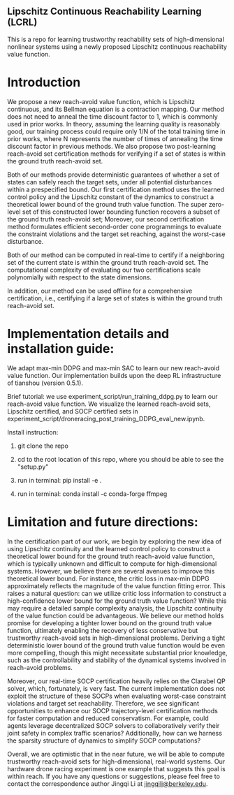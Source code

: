 ## Lipschitz Continuous Reachability Learning (LCRL)

This is a repo for learning trustworthy reachability sets of high-dimensional nonlinear systems using a newly proposed Lipschitz continuous reachability value function. 


# Introduction

We propose a new reach-avoid value function, which is Lipschitz continuous, and its Bellman equation is a contraction mapping. Our method does not need to anneal the time discount factor to 1, which is commonly used in prior works. In theory, assuming the learning quality is reasonably good, our training process could require only 1/N of the total training time in prior works, where N represents the number of times of annealing the time discount factor in previous methods.  We also propose two post-learning reach-avoid set certification methods for verifying if a set of states is within the ground truth reach-avoid set.


Both of our methods provide deterministic guarantees of whether a set of states can safely reach the target sets, under all potential disturbances within a prespecified bound. Our first certification method uses the learned control policy and the Lipschitz constant of the dynamics to construct a theoretical lower bound of the ground truth value function. The super zero-level set of this constructed lower bounding function recovers a subset of the ground truth reach-avoid set; Moreover, our second certification method formulates efficient second-order cone programmings to evaluate the constraint violations and the target set reaching, against the worst-case disturbance. 

Both of our method can be computed in real-time to certify if a neighboring set of the current state is within the ground truth reach-avoid set. The computational complexity of evaluating our two certifications scale polynomially with respect to the state dimensions.

In addition, our method can be used offline for a comprehensive certification, i.e., certifying if a large set of states is within the ground truth reach-avoid set.



# Implementation details and installation guide:

We adapt max-min DDPG and max-min SAC to learn our new reach-avoid value function. Our implementation builds upon the deep RL infrastructure of tianshou (version 0.5.1).  

Brief tutorial: we use experiment_script/run_training_ddpg.py to learn our reach-avoid value function. We visualize the learned reach-avoid sets, Lipschitz certified, and SOCP certified sets in experiment_script/droneracing_post_training_DDPG_eval_new.ipynb. 


Install instruction:

1. git clone the repo

2. cd to the root location of this repo, where you should be able to see the "setup.py"

3. run in terminal: pip install -e .

4. run in terminal: conda install -c conda-forge ffmpeg



# Limitation and future directions:
In the certification part of our work, we begin by exploring the new idea of using Lipschitz continuity and the learned control policy to construct a theoretical lower bound for the ground truth reach-avoid value function, which is typically unknown and difficult to compute for high-dimensional systems. However, we believe there are several avenues to improve this theoretical lower bound. For instance, the critic loss in max-min DDPG approximately reflects the magnitude of the value function fitting error. This raises a natural question: can we utilize critic loss information to construct a high-confidence lower bound for the ground truth value function? While this may require a detailed sample complexity analysis, the Lipschitz continuity of the value function could be advantageous. We believe our method holds promise for developing a tighter lower bound on the ground truth value function, ultimately enabling the recovery of less conservative but trustworthy reach-avoid sets in high-dimensional problems. Deriving a tight deterministic lower bound of the ground truth value function would be even more compelling, though this might necessitate substantial prior knowledge, such as the controllability and stability of the dynamical systems involved in reach-avoid problems.


Moreover, our real-time SOCP certification heavily relies on the Clarabel QP solver, which, fortunately, is very fast. The current implementation does not exploit the structure of these SOCPs when evaluating worst-case constraint violations and target set reachability. Therefore, we see significant opportunities to enhance our SOCP trajectory-level certification methods for faster computation and reduced conservatism. For example, could agents leverage decentralized SOCP solvers to collaboratively verify their joint safety in complex traffic scenarios? Additionally, how can we harness the sparsity structure of dynamics to simplify SOCP computations?


Overall, we are optimistic that in the near future, we will be able to compute trustworthy reach-avoid sets for high-dimensional, real-world systems. Our hardware drone racing experiment is one example that suggests this goal is within reach. If you have any questions or suggestions, please feel free to contact the correspondence author Jingqi Li at jingqili@berkeley.edu.

